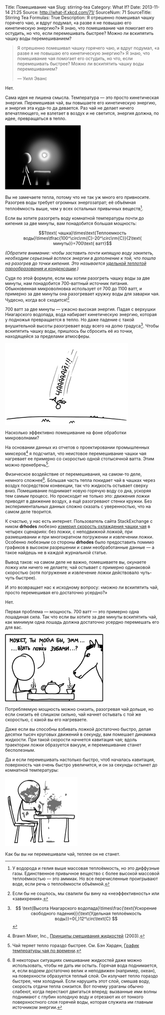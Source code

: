 Title: Помешивание чая
Slug: stirring-tea
Category: What If?
Date: 2013-11-14 21:25
Source: http://what-if.xkcd.com/71/
SourceNum: 71
SourceTitle: Stirring Tea
Formulas: True
Description: Я отрешенно помешивал чашку горячего чаю, и вдруг подумал, «а разве я не повышаю его кинетическую энергию?» Я знаю, что помешивание чая помогает его остудить, но что, если перемешивать быстрее? Можно ли вскипятить чашку воды перемешиванием?

> Я отрешенно помешивал чашку горячего чаю, и вдруг подумал, «а разве я не повышаю его кинетическую энергию?» Я знаю, что помешивание чая помогает его остудить, но что, если перемешивать быстрее? Можно ли вскипятить чашку воды перемешиванием?
>
> — Уилл Эванс

Нет.

Сама идея не лишена смысла. Температура — это просто кинетическая энергия. Перемешивая чай, вы повышаете его кинетическую энергию, и энергия эта куда-то да девается. Раз чай не делает ничего впечатляющего, не взлетает в воздух и не светится, энергия должна, по идее, превращаться в тепло.

![](/uploads/071-stirring-tea/tea_light.png "Я что, неправильно завариваю чай?")

Вы не замечаете тепла, потому что не так уж много его привносите. Разогрев воды требует огромных энергозатрат; её объёмная теплоёмкость выше, чем у всех остальных привычных веществ[^1].

[^1]: У водорода и гелия выше массовая теплоёмкость, но это диффузные газы. Единственное привычное вещество с более высокой массовой теплоёмкостью — это аммиак. Но все перечисленные проигрывают воде, если речь о теплоёмкости объёмной.

Если вы хотите разогреть воду комнатной температуры почти до кипения за две минуты, вам понадобится большая мощность:

$$1\text{ чашка}\times\text{Теплоемкость воды}\times\tfrac{100^\circ\rm{C}-20^\circ\rm{C}}{2\text{ минуты}}=700\text{ ватт}$$

_(Обратите внимание: чтобы заставить почти кипящую воду закипеть, необходим серьезный всплеск энергии в дополнение к той, что пошла на разогрев до точки кипения. Это называется [удельной теплотой парообразования и конденсации](https://ru.wikipedia.org/wiki/Удельная_теплота_парообразования_и_конденсации).)_

Судя по этой формуле, если мы хотим разогреть чашку воды за две минуты, нам понадобится 700-ваттный источник питания. Обыкновенная микроволновка использует от 700 до 1100 ватт, и примерно за две минуты она разогревает кружку воды для заварки чая. Чудесно, когда всё сходится![^2]

[^2]: Если бы не сошлось, мы свалили бы вину на «неэффективность» или «завихрения».

700 ватт за две минуты — ужасно высокая энергия. Падая с верхушки Ниагарского водопада, вода набирает кинетическую энергию, которая у подножья превращается в тепло. Но даже падение с такой внушительной высоты разогревает воду всего на долю градуса[^3]. Чтобы вскипятить чашку воды, пришлось бы сбросить её из точки, находящейся за пределами атмосферы.

[^3]: $$ \text{Высота Ниагарского водопада}\times\frac{\text{Ускорение свободного падения}}{\text{Удельная теплоёмкость воды}}=0{,}12^\circ\text{C} $$

![](/uploads/071-stirring-tea/tea_jump_ru.png "(Британский Феликс Баумгартнер)")

Насколько эффективно помешивание на фоне обработки микроволнами?

На основании данных из отчетов о проектировании промышленных миксеров[^4] я подсчитал, что неистовое перемешивание чашки чая нагревает ее примерно со скоростью одной стотысячной ватта. Этим можно пренебречь[^5].

[^4]: Brawn Mixer, Inc., [Принципы смешивания жидкостей](http://www.craneengineering.net/products/mixers/documents/craneEngineeringPrinciplesOfFluidMixing.pdf) (2003).

[^5]: Чай теряет тепло гораздо быстрее. См. Бэн Харден, [График температуры чая по времени](http://www.whoi.edu/vanishingarctic/page.do?pid=48597&tid=441&cid=120786&ct=61&article=82910).

Физическое воздействие от перемешивания, на самом-то деле, немного сложнее[^6]. Бóльшая часть тепла покидает чай в чашках через воздух посредством конвекции, так что жидкость остывает сверху вниз. Помешивание поднимает новую горячую воду со дна, ускоряя тем самым процесс. Но происходит не только это: движения ложки приводят в движение воздух, а ещё разогревают стенки кружки. Без экспериментальных данных сложно сказать с уверенностью, что на самом деле творится.

[^6]: В некоторых ситуациях смешивание жидкостей даже можно использовать, чтобы не дать им остыть. Горячая вода поднимается, и, если водоем достаточно велик и неподвижен (например, океан), на поверхности образуется теплый слой. Он излучает тепло гораздо быстрее, чем холодный. Если нарушить этот слой, смешав воду, скорость отдачи тепла снизится. Вот почему ураганы обычно слабеют, когда перестают двигаться вперед: вызванные ими волны поднимают с глубин холодную воду и отрезают их от тонкого поверхностного слоя горячей воды, которая служила им главным источником энергии.

К счастью, у нас есть интернет. Пользователь сайта StackExchange с ником **drhodes** любезно [измерил скорость охлаждения чашки чая](http://physics.stackexchange.com/a/5510) в четырех сценариях: без ложки, с неподвижной ложкой, при размешивании и при многократном погружении и извлечении ложки. Особенно любезным со стороны **drhodes** было предоставить помимо графиков в высоком разрешении и сами необработанные данные — а такое найдешь не в каждой журнальной статье.

Вывод таков: на самом деле не важно, помешиваете вы, окунаете ложку или ничего не делаете; чай остывает с примерно одинаковой скоростью (хотя погружение и извлечение ложки действовало чуть-чуть быстрее).

И это возвращает нас к исходному вопросу: «можно ли вскипятить чай, просто перемешивая его достаточно усердно?»

Нет.

Первая проблема — мощность. 700 ватт — это примерно одна лошадиная сила. Так что если вы хотите за две минуты вскипятить чай, как минимум одна лошадь должна достаточно усердно перемешать его для вас.

![](/uploads/071-stirring-tea/tea_horse_ru.png "Но я не понимаю кнопок на микроволновке потому что они такие сложные и ещё я лошадь.")

Потребляемую мощность можно снизить, разогревая чай дольше, но если снизить её слишком сильно, чай начнет остывать с той же скоростью, с какой вы его нагреваете.

Даже если вы способны взбивать ложкой достаточно быстро, делая десятки тысяч круговых движений в секунду, вам помешает динамика жидкости. При такой скорости начнется кавитация чая; вдоль траектории ложки образуется вакуум, и перемешивание станет бесполезным.

Да и если перемешивать настолько быстро, чтоб началась кавитация, поверхность чая очень быстро увеличится, и он за секунды остынет до комнатной температуры:

![](/uploads/071-stirring-tea/tea_stir.png "Ну чашка хоть не была наполовину пустой.")

Как бы вы ни перемешивали чай, теплее он не станет.
